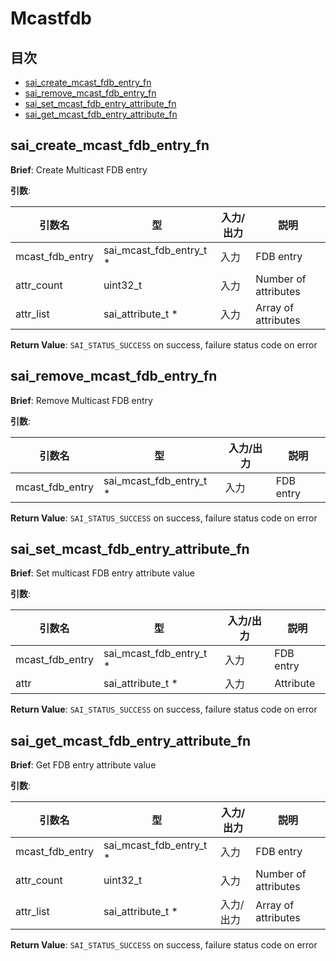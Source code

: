 # Mcastfdb
## 目次

- [sai_create_mcast_fdb_entry_fn](#sai_create_mcast_fdb_entry_fn)
- [sai_remove_mcast_fdb_entry_fn](#sai_remove_mcast_fdb_entry_fn)
- [sai_set_mcast_fdb_entry_attribute_fn](#sai_set_mcast_fdb_entry_attribute_fn)
- [sai_get_mcast_fdb_entry_attribute_fn](#sai_get_mcast_fdb_entry_attribute_fn)



## sai_create_mcast_fdb_entry_fn
**Brief**: Create Multicast FDB entry

**引数**:

| 引数名 | 型 | 入力/出力 | 説明 |
|--------|----------|-----------|------|
| mcast_fdb_entry | sai_mcast_fdb_entry_t * | 入力 | FDB entry |
| attr_count | uint32_t | 入力 | Number of attributes |
| attr_list | sai_attribute_t * | 入力 | Array of attributes |

**Return Value**: `SAI_STATUS_SUCCESS` on success, failure status code on error


## sai_remove_mcast_fdb_entry_fn
**Brief**: Remove Multicast FDB entry

**引数**:

| 引数名 | 型 | 入力/出力 | 説明 |
|--------|----------|-----------|------|
| mcast_fdb_entry | sai_mcast_fdb_entry_t * | 入力 | FDB entry |

**Return Value**: `SAI_STATUS_SUCCESS` on success, failure status code on error


## sai_set_mcast_fdb_entry_attribute_fn
**Brief**: Set multicast FDB entry attribute value

**引数**:

| 引数名 | 型 | 入力/出力 | 説明 |
|--------|----------|-----------|------|
| mcast_fdb_entry | sai_mcast_fdb_entry_t * | 入力 | FDB entry |
| attr | sai_attribute_t * | 入力 | Attribute |

**Return Value**: `SAI_STATUS_SUCCESS` on success, failure status code on error


## sai_get_mcast_fdb_entry_attribute_fn
**Brief**: Get FDB entry attribute value

**引数**:

| 引数名 | 型 | 入力/出力 | 説明 |
|--------|----------|-----------|------|
| mcast_fdb_entry | sai_mcast_fdb_entry_t * | 入力 | FDB entry |
| attr_count | uint32_t | 入力 | Number of attributes |
| attr_list | sai_attribute_t * | 入力/出力 | Array of attributes |

**Return Value**: `SAI_STATUS_SUCCESS` on success, failure status code on error


